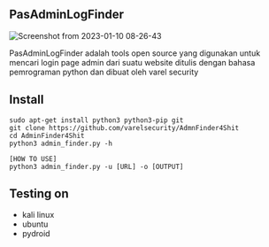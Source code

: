 ## PasAdminLogFinder

![Screenshot from 2023-01-10 08-26-43](https://user-images.githubusercontent.com/105418279/211441004-a8cce5d2-0cc8-4489-8fbb-3170c95952b1.png)


PasAdminLogFinder adalah tools open source yang digunakan untuk mencari login page admin dari suatu website 
ditulis dengan bahasa pemrograman python dan dibuat oleh varel security

## Install

```
sudo apt-get install python3 python3-pip git
git clone https://github.com/varelsecurity/AdmnFinder4Shit
cd AdminFinder4Shit
python3 admin_finder.py -h

[HOW TO USE]
python3 admin_finder.py -u [URL] -o [OUTPUT]

```

## Testing on

* kali linux
* ubuntu
* pydroid
